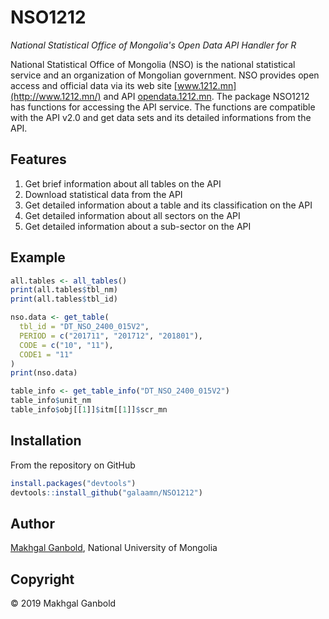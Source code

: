 # NSO1212

*National Statistical Office of Mongolia's Open Data API Handler for R*

National Statistical Office of Mongolia (NSO) is the national statistical service and an organization of Mongolian government. NSO provides open access and official data via its web site [www.1212.mn](http://www.1212.mn/) and API [opendata.1212.mn](http://opendata.1212.mn/en/doc). The package NSO1212 has functions for accessing the API service. The functions are compatible with the API v2.0 and get data sets and its detailed informations from the API.

## Features

1. Get brief information about all tables on the API
2. Download statistical data from the API
3. Get detailed information about a table and its classification on the API
4. Get detailed information about all sectors on the API
5. Get detailed information about a sub-sector on the API

## Example

```R
all.tables <- all_tables()
print(all.tables$tbl_nm)
print(all.tables$tbl_id)

nso.data <- get_table(
  tbl_id = "DT_NSO_2400_015V2",
  PERIOD = c("201711", "201712", "201801"),
  CODE = c("10", "11"),
  CODE1 = "11"
)
print(nso.data)

table_info <- get_table_info("DT_NSO_2400_015V2")
table_info$unit_nm
table_info$obj[[1]]$itm[[1]]$scr_mn
```

## Installation

From the repository on GitHub

```R
install.packages("devtools")
devtools::install_github("galaamn/NSO1212")
```

## Author

[Makhgal Ganbold](http://galaa.mn/ "Galaa's Personal Page"), National University of Mongolia

## Copyright

&copy; 2019 Makhgal Ganbold

